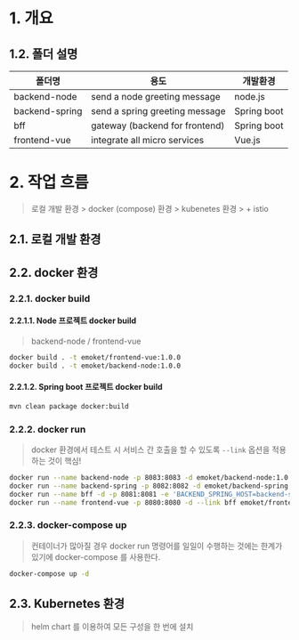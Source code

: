 # 1. 개요

## 1.2. 폴더 설명

| 폴더명               | 용도                          | 개발환경    |
| -------------------- | -------------------------- | ----------- |
| backend-node   | send a node greeting message     | node.js |
| backend-spring | send a spring greeting message   | Spring boot    |
| bff            | gateway (backend for frontend)   | Spring boot |
| frontend-vue   | integrate all micro services     | Vue.js |

# 2. 작업 흐름

> 로컬 개발 환경 > docker (compose) 환경 > kubenetes 환경 > + istio

## 2.1. 로컬 개발 환경

## 2.2. docker 환경

### 2.2.1. docker build

#### 2.2.1.1. Node 프로젝트 docker build

> backend-node / frontend-vue

```sh
docker build . -t emoket/frontend-vue:1.0.0
docker build . -t emoket/backend-node:1.0.0
```

#### 2.2.1.2. Spring boot 프로젝트 docker build

```sh
mvn clean package docker:build
```

### 2.2.2. docker run

> docker 환경에서 테스트 시 서비스 간 호출을 할 수 있도록 `--link` 옵션을 적용하는 것이 핵심!

``` sh
docker run --name backend-node -p 8083:8083 -d emoket/backend-node:1.0.0
docker run --name backend-spring -p 8082:8082 -d emoket/backend-spring:1.0.0
docker run --name bff -d -p 8081:8081 -e 'BACKEND_SPRING_HOST=backend-spring' -e 'BACKEND_SPRING_PORT=8082' -e 'BACKEND_NODE_HOST=backend-node' -e 'BACKEND_NODE_PORT=8083' --link backend-node --link backend-spring emoket/bff:1.0.0
docker run --name frontend-vue -p 8080:8080 -d --link bff emoket/frontend-vue:1.0.0
```

### 2.2.3. docker-compose up

> 컨테이너가 많아질 경우 docker run 명령어를 일일이 수행하는 것에는 한계가 있기에 docker-compose 를 사용한다.

```sh
docker-compose up -d
```

## 2.3. Kubernetes 환경

> helm chart 를 이용하여 모든 구성을 한 번에 설치
